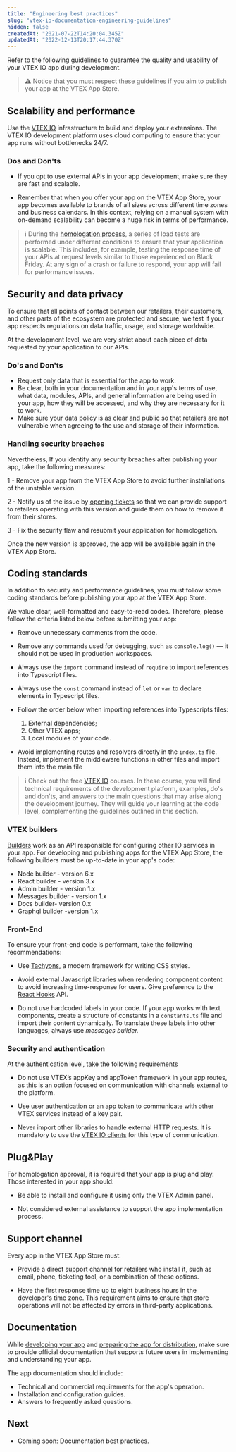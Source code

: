 ```yaml
---
title: "Engineering best practices"
slug: "vtex-io-documentation-engineering-guidelines"
hidden: false
createdAt: "2021-07-22T14:20:04.345Z"
updatedAt: "2022-12-13T20:17:44.370Z"
---
```

Refer to the following guidelines to guarantee the quality and usability of your VTEX IO app during development.

>⚠️ Notice that you must respect these guidelines if you aim to publish your app at the VTEX App Store.
>
## Scalability and performance

Use the [VTEX IO](https://developers.vtex.com/vtex-developer-docs/docs/what-is-vtex-io) infrastructure to build and deploy your extensions. The VTEX IO development platform uses cloud computing to ensure that your app runs without bottlenecks 24/7.

### Dos and Don'ts

- If you opt to use external APIs in your app development, make sure they are fast and scalable.

- Remember that when you offer your app on the VTEX App Store, your app becomes available to brands of all sizes across different time zones and business calendars. In this context, relying on a manual system with on-demand scalability can become a huge risk in terms of performance.

> ℹ️ During the [homologation process](https://developers.vtex.com/vtex-developer-docs/docs/vtex-io-documentation-homologation-requirements-for-vtex-app-store), a series of load tests are performed under different conditions to ensure that your application is scalable. This includes, for example, testing the response time of your APIs at request levels similar to those experienced on Black Friday. At any sign of a crash or failure to respond, your app will fail for performance issues.

## Security and data privacy

To ensure that all points of contact between our retailers, their customers, and other parts of the ecosystem are protected and secure, we test if your app respects regulations on data traffic, usage, and storage worldwide.

At the development level, we are very strict about each piece of data requested by your application to our APIs.

### Do's and Don'ts

- Request only data that is essential for the app to work.
- Be clear, both in your documentation and in your app's terms of use, what data, modules, APIs, and general information are being used in your app, how they will be accessed, and why they are necessary for it to work.
- Make sure your data policy is as clear and public so that retailers are not vulnerable when agreeing to the use and storage of their information.

### Handling security breaches

Nevertheless, If you identify any security breaches after publishing your app, take the following measures:

1 - Remove your app from the VTEX App Store to avoid further installations of the unstable version.

2 - Notify us of the issue by [opening tickets](https://help-tickets.vtex.com/smartlink/sso/login/zendesk) so that we can provide support to retailers operating with this version and guide them on how to remove it from their stores.

3 - Fix the security flaw and resubmit your application for homologation.

Once the new version is approved, the app will be available again in the VTEX App Store.

## Coding standards

In addition to security and performance guidelines, you must follow some coding standards before publishing your app at the VTEX App Store.

We value clear, well-formatted and easy-to-read codes. Therefore, please follow the criteria listed below before submitting your app:

- Remove unnecessary comments from the code.
- Remove any commands used for debugging, such as `console.log()` — it should not be used in production workspaces.
- Always use the `import` command instead of `require` to import references into Typescript files.
- Always use the `const` command instead of `let` or `var` to declare elements in Typescript files.
- Follow the order below when importing references into Typescripts files:
    1) External dependencies;
    2) Other VTEX apps;
    3) Local modules of your code.

- Avoid implementing routes and resolvers directly in the `index.ts` file. Instead, implement the middleware functions in other files and import them into the main file

> ℹ️ Check out the free [VTEX IO](https://learn.vtex.com/) courses. In these course, you will find technical requirements of the development platform, examples, do's and don'ts, and answers to the main questions that may arise along the development journey. They will guide your learning at the code level, complementing the guidelines outlined in this section.

### VTEX builders

[Builders](https://developers.vtex.com/vtex-developer-docs/docs/vtex-io-documentation-builders) work as an API responsible for configuring other IO services in your app.
For developing and publishing apps for the VTEX App Store, the following builders must be up-to-date in your app's code:

- Node builder - version 6.x
- React builder - version 3.x
- Admin builder - version 1.x
- Messages builder - version 1.x
- Docs builder- version 0.x
- Graphql builder -version 1.x

### Front-End

To ensure your front-end code is performant, take the following recommendations:

- Use [Tachyons](https://tachyons.io/), a modern framework for writing CSS styles.

- Avoid external Javascript libraries when rendering component content to avoid increasing time-response for users. Give preference to the [React Hooks](https://pt-br.reactjs.org/docs/hooks-reference.html) API.

- Do not use hardcoded labels in your code. If your app works with text components, create a structure of constants in a `constants.ts` file and import their content dynamically. To translate these labels into other languages, always use _messages builder._

### Security and authentication

At the authentication level, take the following requirements

- Do not use VTEX’s appKey and appToken framework in your app routes, as this is an option focused on communication with channels external to the platform.

- Use user authentication or an app token to communicate with other VTEX services instead of a key pair.

- Never import other libraries to handle external HTTP requests. It is mandatory to use the [VTEX IO clients](https://developers.vtex.com/vtex-developer-docs/docs/how-to-use-and-create-clients-on-vtex-io) for this type of communication.

## Plug&Play

For homologation approval, it is required that your app is plug and play. Those interested in your app should:

- Be able to install and configure it using only the VTEX Admin panel.

- Not considered external assistance to support the app implementation process.

## Support channel

Every app in the VTEX App Store must:

- Provide a direct support channel for retailers who install it, such as email, phone, ticketing tool, or a combination of these options.

- Have the first response time up to eight business hours in the developer's time zone. This requirement aims to ensure that store operations will not be affected by errors in third-party applications.

## Documentation

While [developing your app](https://developers.vtex.com/vtex-developer-docs/docs/vtex-io-documentation-developing-an-app) and [preparing the app for distribution](https://developers.vtex.com/vtex-developer-docs/docs/vtex-io-documentation-preparing-your-app-distribution), make sure to provide official documentation that supports future users in implementing and understanding your app.

The app documentation should include:

- Technical and commercial requirements for the app's operation.
- Installation and configuration guides.
- Answers to frequently asked questions.

## Next

- Coming soon: Documentation best practices.
